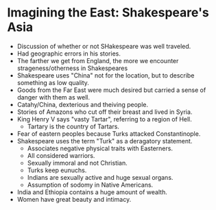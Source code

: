 # Imagining the East: Shakespeare's Asia
- Discussion of whether or not SHakespeare was well traveled.
- Had geographic errors in his stories.
- The farther we get from England, the more we encounter strageness/otherness in Shakespeares
- Shakespeare uses "China" not for the location, but to describe something as low quality.
- Goods from the Far East were much desired but carried a sense of danger with them as well.
- Catahy/China, dexterious and theiving people.
- Stories of Amazons who cut off their breast and lived in Syria.
- King Henry V says "vasty Tartar", referring to a region of Hell.
  - Tartary is the country of Tartars.
- Fear of eastern peoples because Turks attacked Constantinople.
- Shakespeare uses the term "Turk" as a deragatory statement.
  - Associates negative physical traits with Easterners.
  - All considered warriors.
  - Sexually immoral and not Christian.
  - Turks keep eunuchs.
  - Indians are sexually active and huge sexual organs.
  - Assumption of sodomy in Native Americans.
- India and Ethiopia contains a huge amount of wealth.
- Women have great beauty and intimacy.
